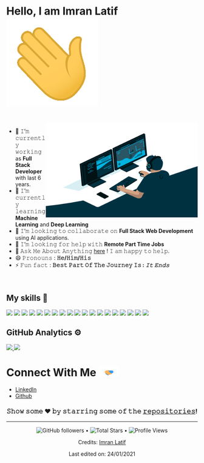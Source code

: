   <h1>
    Hello, I am Imran Latif 
    <a target="_blank">
      <img src="https://github.com/imranrrr/imranrrr/blob/master/GIF/Hi.gif" />
    </a>
  </h1>

<br/>
<a target="_blank">
  <img align="right" height="250" width="400" alt="GIF" src="https://github.com/imranrrr/imranrrr/blob/master/GIF/code.gif">
</a>

- 🔭 𝙸’𝚖 𝚌𝚞𝚛𝚛𝚎𝚗𝚝𝚕𝚢 𝚠𝚘𝚛𝚔𝚒𝚗𝚐 as **Full Stack Developer** with last 6 years.
- 🌱 𝙸’𝚖 𝚌𝚞𝚛𝚛𝚎𝚗𝚝𝚕𝚢 𝚕𝚎𝚊𝚛𝚗𝚒𝚗𝚐 **Machine Learning** and **Deep Learning**
- 👯 𝙸’𝚖 𝚕𝚘𝚘𝚔𝚒𝚗𝚐 𝚝𝚘 𝚌𝚘𝚕𝚕𝚊𝚋𝚘𝚛𝚊𝚝𝚎 𝚘𝚗 **Full Stack Web Development** using AI applications.
- 🤔 𝙸’𝚖 𝚕𝚘𝚘𝚔𝚒𝚗𝚐 𝚏𝚘𝚛 𝚑𝚎𝚕𝚙 𝚠𝚒𝚝𝚑 **Remote Part Time Jobs**
- 💬 𝙰𝚜𝚔 𝙼𝚎 𝙰𝚋𝚘𝚞𝚝 𝙰𝚗𝚢𝚝𝚑𝚒𝚗𝚐 [here](https://www.imranlatif.com/contact) ! 𝙸 𝚊𝚖 𝚑𝚊𝚙𝚙𝚢 𝚝𝚘 𝚑𝚎𝚕𝚙.
- 😄 𝙿𝚛𝚘𝚗𝚘𝚞𝚗𝚜 : **𝙷𝚎/𝙷𝚒𝚖/𝙷𝚒𝚜**
- ⚡ 𝙵𝚞𝚗 𝚏𝚊𝚌𝚝 : **𝙱𝚎𝚜𝚝 𝙿𝚊𝚛𝚝 𝙾𝚏 𝚃𝚑𝚎 𝙹𝚘𝚞𝚛𝚗𝚎𝚢 𝙸𝚜 : _𝙸𝚝 𝙴𝚗𝚍𝚜_**

<br/>

## My skills 🚀

![](https://img.shields.io/badge/HTML5-E34F26?style=for-the-badge&logo=html5&logoColor=white)
![](https://img.shields.io/badge/CSS3-1572B6?style=for-the-badge&logo=css3&logoColor=white)
![](https://img.shields.io/badge/JavaScript-F7DF1E?style=for-the-badge&logo=javascript&logoColor=white)
![](https://img.shields.io/badge/ruby-20232A?style=for-the-badge&logo=ruby&logoColor=61DAFB)
![](https://img.shields.io/badge/python-20232A?style=for-the-badge&logo=python&logoColor=ffdb55)
![](https://img.shields.io/badge/Node.js-43853D?style=for-the-badge&logo=node.js&logoColor=white)
![](https://img.shields.io/badge/Express.js-404D59?style=for-the-badge)
![](https://img.shields.io/badge/Rails-43853D?style=for-the-badge&logo=rails&logoColor=ce140e)
![](https://img.shields.io/badge/React-20232A?style=for-the-badge&logo=react&logoColor=61DAFB)
![](https://img.shields.io/badge/Next.js-20232A?style=for-the-badge&logo=next&logoColor=183e6a)
![](https://img.shields.io/badge/Markdown-000000?style=for-the-badge&logo=markdown&logoColor=white)
![](https://img.shields.io/badge/Tailwind_CSS-38B2AC?style=for-the-badge&logo=tailwind-css&logoColor=white)
![](https://img.shields.io/badge/Bootstrap-563D7C?style=for-the-badge&logo=bootstrap&logoColor=white)
![](https://img.shields.io/badge/Redux-593D88?style=for-the-badge&logo=redux&logoColor=white)
![](https://img.shields.io/badge/jQuery-0769AD?style=for-the-badge&logo=jquery&logoColor=white)
![](https://img.shields.io/badge/MySQL-00000F?style=for-the-badge&logo=mysql&logoColor=white)
![](https://img.shields.io/badge/MongoDB-4EA94B?style=for-the-badge&logo=mongodb&logoColor=white)
![](https://img.shields.io/badge/Netlify-00C7B7?style=for-the-badge&logo=netlify&logoColor=white)
![](https://img.shields.io/badge/Heroku-430098?style=for-the-badge&logo=heroku&logoColor=white)

## GitHub Analytics ⚙️ &nbsp;

<p>
<a href="https://github.com/imranrrr">
  <img height="180em" src="https://github-readme-stats-eight-theta.vercel.app/api?username=humayonzafar&show_icons=true&theme=vue-light&include_all_commits=true&count_private=true" />
  <img height="180em" src="https://github-readme-stats-eight-theta.vercel.app/api/top-langs/?username=humayonzafar&layout=compact&exclude_lang=java+r&theme=vue-light" />
</a>
</p>

<!-- ![𝙶𝚒𝚝𝚑𝚞𝚋 𝙲𝚘𝚗𝚝𝚛𝚒𝚋𝚞𝚝𝚒𝚘𝚗 𝙶𝚛𝚊𝚙𝚑](https://github.com/humayonzafar/humayonzafar/blob/output/github-contribution-grid-snake.gif) -->

<h1>
  Connect With Me
  <a target="_blank">
    <img src="https://github.com/imranrrr/imranrrr/blob/master/GIF/Handshake.gif" height="25px" style="max-width:100%;">
  </a>
</h1>

- [LinkedIn](https://www.linkedin.com/in/imran-latif-28759b134/)
- [Github](https://github.com/imranrrrr)

<div align="center">

### 𝚂𝚑𝚘𝚠 𝚜𝚘𝚖𝚎 ❤️ 𝚋𝚢 𝚜𝚝𝚊𝚛𝚛𝚒𝚗𝚐 𝚜𝚘𝚖𝚎 𝚘𝚏 𝚝𝚑𝚎 <a href="https://github.com/imranrrr?tab=repositories">𝚛𝚎𝚙𝚘𝚜𝚒𝚝𝚘𝚛𝚒𝚎𝚜</a>!

</div>

---

<div align="center">
  <p>  
   <img alt="GitHub followers" src="https://img.shields.io/github/followers/imranrr?label=Followers&style=social"> •   
   <img src="https://img.shields.io/github/stars/humayonzafar?label=Stars" alt="Total Stars"> •
   <img src="https://komarev.com/ghpvc/?username=humayonzafar&color=dc143c" alt="Profile Views"> 
  </p>

  <p> Credits: <a href="https://www.imranlatif.com/">Imran Latif</a> </p>
  <p>Last edited on: 24/01/2021</p>
</div>
